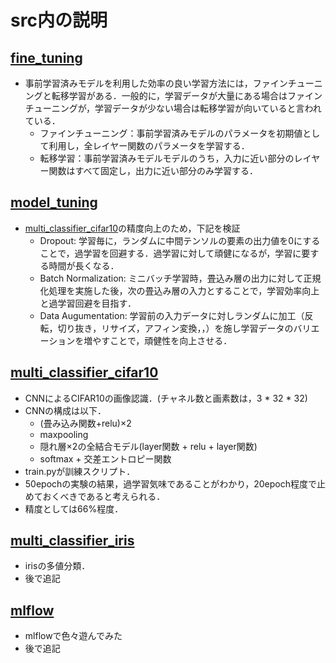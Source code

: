 # src内の説明

## [fine_tuning](https://github.com/Renya-Kujirada/pytorch_deeplearning_programming/tree/master/src/fine_tuning)
- 事前学習済みモデルを利用した効率の良い学習方法には，ファインチューニングと転移学習がある．一般的に，学習データが大量にある場合はファインチューニングが，学習データが少ない場合は転移学習が向いていると言われている．
  - ファインチューニング：事前学習済みモデルのパラメータを初期値として利用し，全レイヤー関数のパラメータを学習する．
  - 転移学習：事前学習済みモデルモデルのうち，入力に近い部分のレイヤー関数はすべて固定し，出力に近い部分のみ学習する．

## [model_tuning](https://github.com/Renya-Kujirada/pytorch_deeplearning_programming/tree/master/src/model_tuning)
- [multi_classifier_cifar10](https://github.com/Renya-Kujirada/pytorch_deeplearning_programming/tree/master/src/multi_classifier_cifar10)の精度向上のため，下記を検証
  - Dropout: 学習毎に，ランダムに中間テンソルの要素の出力値を0にすることで，過学習を回避する．過学習に対して頑健になるが，学習に要する時間が長くなる．
  - Batch Normalization: ミニバッチ学習時，畳込み層の出力に対して正規化処理を実施した後，次の畳込み層の入力とすることで，学習効率向上と過学習回避を目指す．
  - Data Augumentation: 学習前の入力データに対しランダムに加工（反転，切り抜き，リサイズ，アフィン変換，，）を施し学習データのバリエーションを増やすことで，頑健性を向上させる．

## [multi_classifier_cifar10](https://github.com/Renya-Kujirada/pytorch_deeplearning_programming/tree/master/src/multi_classifier_cifar10)
- CNNによるCIFAR10の画像認識．(チャネル数と画素数は，3 * 32 * 32)
- CNNの構成は以下．
  - (畳み込み関数+relu)×2
  - maxpooling
  - 隠れ層×2の全結合モデル(layer関数 + relu + layer関数)
  - softmax + 交差エントロピー関数
- train.pyが訓練スクリプト．
- 50epochの実験の結果，過学習気味であることがわかり，20epoch程度で止めておくべきであると考えられる．
- 精度としては66%程度．


## [multi_classifier_iris](https://github.com/Renya-Kujirada/pytorch_deeplearning_programming/tree/master/src/multi_classifier_iris)
- irisの多値分類．
- 後で追記

## [mlflow](https://github.com/Renya-Kujirada/pytorch_deeplearning_programming/tree/master/src/mlflow)
- mlflowで色々遊んでみた
- 後で追記
